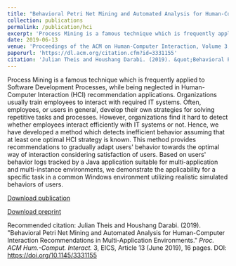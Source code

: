 ```yaml
---
title: "Behavioral Petri Net Mining and Automated Analysis for Human-Computer Interaction Recommendations in Multi-Application Environments"
collection: publications
permalink: /publication/hci
excerpt: 'Process Mining is a famous technique which is frequently applied to Software Development Processes, while being neglected in Human-Computer Interaction (HCI) recommendation applications. Organizations usually train employees to interact with required IT systems. Often, employees, or users in general, develop their own strategies for solving repetitive tasks and processes. However, organizations find it hard to detect whether employees interact efficiently with IT systems or not. Hence, we have developed a method which detects inefficient behavior assuming that at least one optimal HCI strategy is known. This method provides recommendations to gradually adapt users' behavior towards the optimal way of interaction considering satisfaction of users. Based on users' behavior logs tracked by a Java application suitable for multi-application and multi-instance environments, we demonstrate the applicability for a specific task in a common Windows environment utilizing realistic simulated behaviors of users.'
date: 2019-06-13
venue: 'Proceedings of the ACM on Human-Computer Interaction, Volume 3, EICS'
paperurl: 'https://dl.acm.org/citation.cfm?id=3331155'
citation: 'Julian Theis and Houshang Darabi. (2019). &quot;Behavioral Petri Net Mining and Automated Analysis for Human-Computer Interaction Recommendations in Multi-Application Environments.&quot; <i>Proc. ACM Hum.-Comput. Interact.</i> 3, EICS, Article 13 (June 2019), 16 pages. DOI: https://doi.org/10.1145/3331155'
---
```

Process Mining is a famous technique which is frequently applied to Software Development Processes, while being neglected in Human-Computer Interaction (HCI) recommendation applications. Organizations usually train employees to interact with required IT systems. Often, employees, or users in general, develop their own strategies for solving repetitive tasks and processes. However, organizations find it hard to detect whether employees interact efficiently with IT systems or not. Hence, we have developed a method which detects inefficient behavior assuming that at least one optimal HCI strategy is known. This method provides recommendations to gradually adapt users' behavior towards the optimal way of interaction considering satisfaction of users. Based on users' behavior logs tracked by a Java application suitable for multi-application and multi-instance environments, we demonstrate the applicability for a specific task in a common Windows environment utilizing realistic simulated behaviors of users.

[Download publication](https://dl.acm.org/citation.cfm?id=3331155)

[Download preprint](https://arxiv.org/pdf/1902.08740.pdf)

Recommended citation: Julian Theis and Houshang Darabi. (2019). &quot;Behavioral Petri Net Mining and Automated Analysis for Human-Computer Interaction Recommendations in Multi-Application Environments.&quot; <i>Proc. ACM Hum.-Comput. Interact.</i> 3, EICS, Article 13 (June 2019), 16 pages. DOI: https://doi.org/10.1145/3331155
